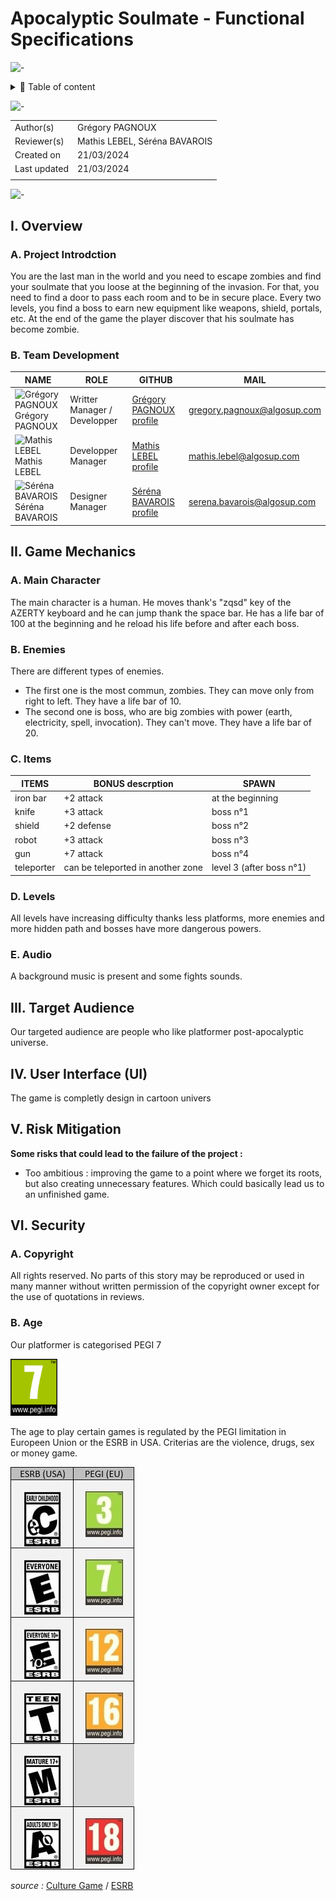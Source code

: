 # Apocalyptic Soulmate - Functional Specifications

![-](https://raw.githubusercontent.com/andreasbm/readme/master/assets/lines/aqua.png)

<details>
<summary>📖 Table of content</summary>

- [Apocalyptic Soulmate - Functional Specifications](#apocalyptic-soulmate---functional-specifications)
  - [I. Overview](#i-overview)
    - [A. Project Introdction](#a-project-introdction)
    - [B. Team Development](#b-team-development)
  - [II. Game Mechanics](#ii-game-mechanics)
    - [A. Main Character](#a-main-character)
    - [B. Enemies](#b-enemies)
    - [C. Items](#c-items)
    - [D. Levels](#d-levels)
    - [E. Audio](#e-audio)
  - [III. Target Audience](#iii-target-audience)
  - [IV. User Interface (UI)](#iv-user-interface-ui)
  - [V. Risk Mitigation](#v-risk-mitigation)
  - [VI. Security](#vi-security)
    - [A. Copyright](#a-copyright)
    - [B. Age](#b-age)

</details>

![-](https://raw.githubusercontent.com/andreasbm/readme/master/assets/lines/aqua.png)

| | |
| ----- | ----- |
| Author(s) | Grégory PAGNOUX |
| Reviewer(s) | Mathis LEBEL, Séréna BAVAROIS |
| Created on | 21/03/2024 |
| Last updated | 21/03/2024 |
|  |  |

![-](https://raw.githubusercontent.com/andreasbm/readme/master/assets/lines/aqua.png)

## I. Overview

### A. Project Introdction

You are the last man in the world and you need to escape zombies and find your soulmate that you loose at the beginning of the invasion.
For that, you need to find a door to pass each room and to be in secure place.
Every two levels, you find a boss to earn new equipment like weapons, shield, portals, etc.
At the end of the game the player discover that his soulmate has become zombie.

### B. Team Development

| NAME | ROLE | GITHUB | MAIL |
| - | - | - | - |
| <img src="https://avatars.githubusercontent.com/u/114397869?v=4" alt="Grégory PAGNOUX" width="75px"> <br> Grégory PAGNOUX | Writter Manager / Developper | [Grégory PAGNOUX profile](https://github.com/Gregory-Pagnoux) | [gregory.pagnoux@algosup.com](mailto:gregory.pagnoux@algosup.com) |
| <img src="https://avatars.githubusercontent.com/u/145991354?v=4" alt="Mathis LEBEL" width="75px"> <br> Mathis LEBEL | Developper Manager | [Mathis LEBEL profile](https://github.com/mathislebel)|  [mathis.lebel@algosup.com](mailto:mathis.lebel@algosup.com) |
| <img src="https://avatars.githubusercontent.com/u/145995847?v=4" alt="Séréna BAVAROIS" width="75px"> <br> Séréna BAVAROIS | Designer Manager | [Séréna BAVAROIS profile](https://github.com/NanaChocolat)|  [serena.bavarois@algosup.com](mailto:gregory.pagnoux@algosup.com) |

## II. Game Mechanics

### A. Main Character

The main character is a human.
He moves thank's "zqsd" key of the AZERTY keyboard and he can jump thank the space bar.
He has a life bar of 100 at the beginning and he reload his life before and after each boss.

### B. Enemies

There are different types of enemies.

- The first one is the most commun, zombies.
  They can move only from right to left.
  They have a life bar of 10.
- The second one is boss, who are big zombies with power (earth, electricity, spell, invocation).
  They can't move.
  They have a life bar of 20.

### C. Items

| ITEMS | BONUS descrption | SPAWN |
| - | - | - |
| iron bar | +2 attack | at the beginning |
| knife | +3 attack | boss n°1 |
| shield | +2 defense | boss n°2 |
| robot | +3 attack | boss n°3 |
| gun | +7 attack | boss n°4 |
| teleporter | can be teleported in another zone | level 3 (after boss n°1) |

### D. Levels

All levels have increasing difficulty thanks less platforms, more enemies and more hidden path and bosses have more dangerous powers.

### E. Audio

A background music is present and some fights sounds.

## III. Target Audience

Our targeted audience are people who like platformer post-apocalyptic universe.

## IV. User Interface (UI)

The game is completly design in cartoon univers

## V. Risk Mitigation

**Some risks that could lead to the failure of the project :**

- Too ambitious : improving the game to a point where we forget its roots, but also creating unnecessary features. Which could basically lead us to an unfinished game.

## VI. Security

### A. Copyright

All rights reserved. No parts of this story may be reproduced or used in many manner without written permission of the copyright owner except for the use of quotations in reviews.

### B. Age

Our platformer is categorised PEGI 7

<img src="/img/PEGI_7.png" alt="PEGI_7" width="75px">

The age to play certain games is regulated by the PEGI limitation in Europeen Union or the ESRB in USA.
Criterias are the violence, drugs, sex or money game.

![PEGI](/img/ESRB.jpg)

*source :* [Culture Game](https://www.culture-games.com/capsule-technique/pegi-le-systeme-devaluation-europeen-des-jeux-video) / [ESRB](https://www.esrb.org/)
